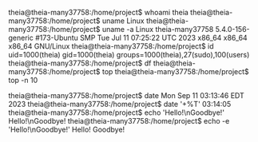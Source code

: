 theia@theia-many37758:/home/project$ whoami
theia
theia@theia-many37758:/home/project$ uname
Linux
theia@theia-many37758:/home/project$ uname -a
Linux theia-many37758 5.4.0-156-generic #173-Ubuntu SMP Tue Jul 11 07:25:22 UTC 2023 x86_64 x86_64 x86_64 GNU/Linux
theia@theia-many37758:/home/project$ id
uid=1000(theia) gid=1000(theia) groups=1000(theia),27(sudo),100(users)
theia@theia-many37758:/home/project$ df
theia@theia-many37758:/home/project$ top
theia@theia-many37758:/home/project$ top -n 10
             
theia@theia-many37758:/home/project$ date
Mon Sep 11 03:13:46 EDT 2023
theia@theia-many37758:/home/project$ date '+%T'
03:14:05
theia@theia-many37758:/home/project$ echo 'Hello!\nGoodbye!'
Hello!\nGoodbye!
theia@theia-many37758:/home/project$ echo -e 'Hello!\nGoodbye!'
Hello!
Goodbye!